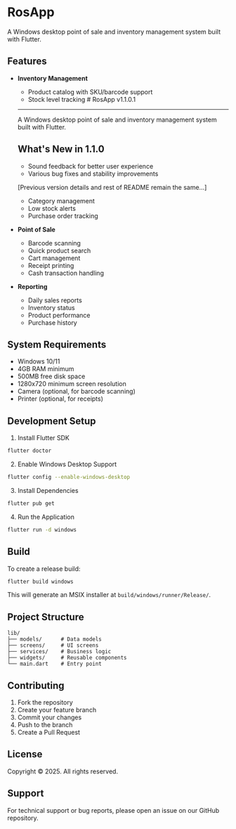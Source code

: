 # RosApp

A Windows desktop point of sale and inventory management system built with Flutter.

## Features

- **Inventory Management**
  - Product catalog with SKU/barcode support
  - Stock level tracking  # RosApp v1.1.0.1
  ---
  A Windows desktop point of sale and inventory management system built with Flutter.
  
  ## What's New in 1.1.0
  - Sound feedback for better user experience
  - Various bug fixes and stability improvements
  
  [Previous version details and rest of README remain the same...]
  - Category management
  - Low stock alerts
  - Purchase order tracking

- **Point of Sale**
  - Barcode scanning
  - Quick product search
  - Cart management
  - Receipt printing
  - Cash transaction handling

- **Reporting**
  - Daily sales reports
  - Inventory status
  - Product performance
  - Purchase history

## System Requirements

- Windows 10/11
- 4GB RAM minimum
- 500MB free disk space
- 1280x720 minimum screen resolution
- Camera (optional, for barcode scanning)
- Printer (optional, for receipts)

## Development Setup

1. Install Flutter SDK
```bash
flutter doctor
```

2. Enable Windows Desktop Support
```bash
flutter config --enable-windows-desktop
```

3. Install Dependencies
```bash
flutter pub get
```

4. Run the Application
```bash
flutter run -d windows
```

## Build

To create a release build:
```bash
flutter build windows
```

This will generate an MSIX installer at `build/windows/runner/Release/`.

## Project Structure

```
lib/
├── models/      # Data models
├── screens/     # UI screens
├── services/    # Business logic
├── widgets/     # Reusable components
└── main.dart    # Entry point
```

## Contributing

1. Fork the repository
2. Create your feature branch
3. Commit your changes
4. Push to the branch
5. Create a Pull Request

## License

Copyright © 2025. All rights reserved.

## Support

For technical support or bug reports, please open an issue on our GitHub repository.
